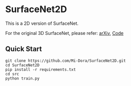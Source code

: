 # SurfaceNet2D
This is a 2D version of SurfaceNet.

For the original 3D SurfaceNet, please refer: [arXiv](https://arxiv.org/abs/1708.01749), [Code](https://github.com/mjiUST/SurfaceNet)

## Quick Start

```shell
git clone https://github.com/Mi-Dora/SurfaceNet2D.git
cd SurfaceNet2D
pip install -r requirements.txt
cd src
python train.py
```


